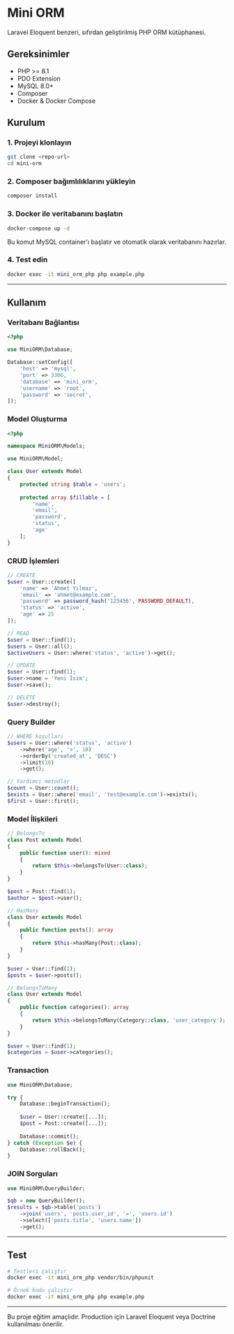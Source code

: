 # Mini ORM

Laravel Eloquent benzeri, sıfırdan geliştirilmiş PHP ORM kütüphanesi.

## Gereksinimler

- PHP >= 8.1
- PDO Extension
- MySQL 8.0+
- Composer
- Docker & Docker Compose

## Kurulum

### 1. Projeyi klonlayın

```bash
git clone <repo-url>
cd mini-orm
```

### 2. Composer bağımlılıklarını yükleyin

```bash
composer install
```

### 3. Docker ile veritabanını başlatın

```bash
docker-compose up -d
```

Bu komut MySQL container'ı başlatır ve otomatik olarak veritabanını hazırlar.

### 4. Test edin

```bash
docker exec -it mini_orm_php php example.php
```

---

## Kullanım

### Veritabanı Bağlantısı

```php
<?php

use MiniORM\Database;

Database::setConfig([
    'host' => 'mysql',
    'port' => 3306,
    'database' => 'mini_orm',
    'username' => 'root',
    'password' => 'secret',
]);
```

### Model Oluşturma

```php
<?php

namespace MiniORM\Models;

use MiniORM\Model;

class User extends Model
{
    protected string $table = 'users';
    
    protected array $fillable = [
        'name',
        'email',
        'password',
        'status',
        'age'
    ];
}
```

### CRUD İşlemleri

```php
// CREATE
$user = User::create([
    'name' => 'Ahmet Yılmaz',
    'email' => 'ahmet@example.com',
    'password' => password_hash('123456', PASSWORD_DEFAULT),
    'status' => 'active',
    'age' => 25
]);

// READ
$user = User::find(1);
$users = User::all();
$activeUsers = User::where('status', 'active')->get();

// UPDATE
$user = User::find(1);
$user->name = 'Yeni İsim';
$user->save();

// DELETE
$user->destroy();
```

### Query Builder

```php
// WHERE koşulları
$users = User::where('status', 'active')
    ->where('age', '>', 18)
    ->orderBy('created_at', 'DESC')
    ->limit(10)
    ->get();

// Yardımcı metodlar
$count = User::count();
$exists = User::where('email', 'test@example.com')->exists();
$first = User::first();
```

### Model İlişkileri

```php
// BelongsTo
class Post extends Model
{
    public function user(): mixed
    {
        return $this->belongsTo(User::class);
    }
}

$post = Post::find(1);
$author = $post->user();

// HasMany
class User extends Model
{
    public function posts(): array
    {
        return $this->hasMany(Post::class);
    }
}

$user = User::find(1);
$posts = $user->posts();

// BelongsToMany
class User extends Model
{
    public function categories(): array
    {
        return $this->belongsToMany(Category::class, 'user_category');
    }
}

$user = User::find(1);
$categories = $user->categories();
```

### Transaction

```php
use MiniORM\Database;

try {
    Database::beginTransaction();
    
    $user = User::create([...]);
    $post = Post::create([...]);
    
    Database::commit();
} catch (Exception $e) {
    Database::rollBack();
}
```

### JOIN Sorguları

```php
use MiniORM\QueryBuilder;

$qb = new QueryBuilder();
$results = $qb->table('posts')
    ->join('users', 'posts.user_id', '=', 'users.id')
    ->select(['posts.title', 'users.name'])
    ->get();
```

---

## Test

```bash
# Testleri çalıştır
docker exec -it mini_orm_php vendor/bin/phpunit

# Örnek kodu çalıştır
docker exec -it mini_orm_php php example.php
```

---

Bu proje eğitim amaçlıdır. Production için Laravel Eloquent veya Doctrine kullanılması önerilir.
